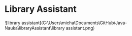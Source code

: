 # Library Assistant

![library assistant](C:\Users\micha\Documents\GitHub\Java-Nauka\libraryAssistant\library assistant.png)